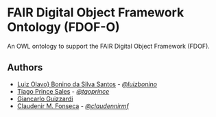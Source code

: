 # FAIR Digital Object Framework Ontology (FDOF-O)

An OWL ontology to support the FAIR Digital Object Framework (FDOF).

## Authors

- [Luiz Olavo} Bonino da Silva Santos](https://www.researchgate.net/profile/Tiago_Prince_Sales) - [*@luizbonino*](https://github.com/luizbonino)
- [Tiago Prince Sales](https://www.researchgate.net/profile/Tiago_Prince_Sales) - [*@tgoprince*](https://github.com/tgoprince)
- [Giancarlo Guizzardi](http://www.inf.ufes.br/~gguizzardi/)
- [Claudenir M. Fonseca](https://www.researchgate.net/profile/Claudenir-Fonseca) - [*@claudennirmf*](https://github.com/claudennirmf)
